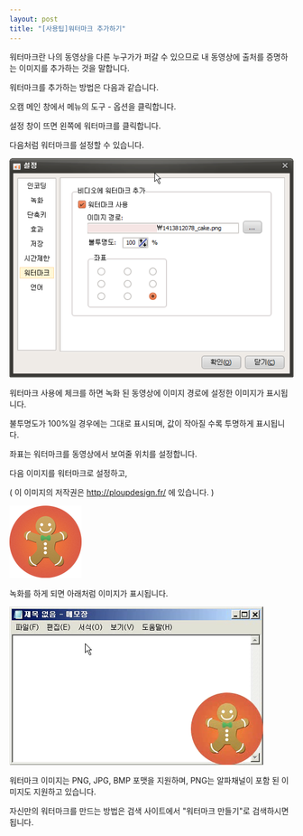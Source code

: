 ```yaml
---
layout: post
title: "[사용팁]워터마크 추가하기"
---
```


워터마크란 나의 동영상을 다른 누구가가 퍼갈 수 있으므로 내 동영상에 출처를 증명하는 이미지를 추가하는 것을 말합니다.

워터마크를 추가하는 방법은 다음과 같습니다.

오캠 메인 창에서 메뉴의 도구 - 옵션을 클릭합니다.

설정 창이 뜨면 왼쪽에 워터마크를 클릭합니다.

다음처럼 워터마크를 설정할 수 있습니다.

![](/images/tutorial_39_img_1.png)

워터마크 사용에 체크를 하면 녹화 된 동영상에 이미지 경로에 설정한 이미지가 표시됩니다.

불투명도가 100%일 경우에는 그대로 표시되며, 값이 작아질 수록 투명하게 표시됩니다.

좌표는 워터마크를 동영상에서 보여줄 위치를 설정합니다.

다음 이미지를 워터마크로 설정하고,

( 이 이미지의 저작권은 <http://ploupdesign.fr/> 에 있습니다. )

![](/images/tutorial_39_img_2.png)

녹화를 하게 되면 아래처럼 이미지가 표시됩니다.

![](/images/tutorial_39_img_3.png)

워터마크 이미지는 PNG, JPG, BMP 포맷을 지원하며, PNG는 알파채널이 포함 된 이미지도 지원하고 있습니다.

자신만의 워터마크를 만드는 방법은 검색 사이트에서 "워터마크 만들기"로 검색하시면 됩니다.


